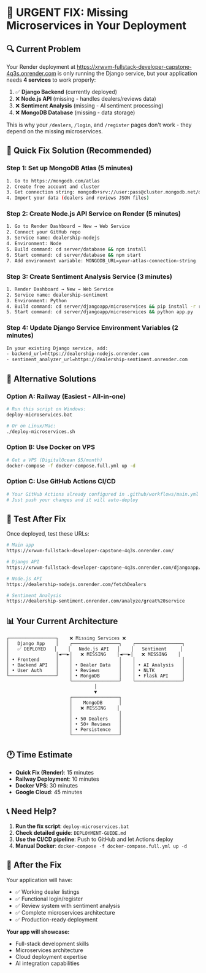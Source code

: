 # 🚨 URGENT FIX: Missing Microservices in Your Deployment

## 🔍 **Current Problem**

Your Render deployment at https://xrwvm-fullstack-developer-capstone-4q3s.onrender.com is only running the Django service, but your application needs **4 services** to work properly:

1. ✅ **Django Backend** (currently deployed)
2. ❌ **Node.js API** (missing - handles dealers/reviews data)
3. ❌ **Sentiment Analysis** (missing - AI sentiment processing)
4. ❌ **MongoDB Database** (missing - data storage)

This is why your `/dealers`, `/login`, and `/register` pages don't work - they depend on the missing microservices.

## 🚀 **Quick Fix Solution (Recommended)**

### **Step 1: Set up MongoDB Atlas (5 minutes)**
```bash
1. Go to https://mongodb.com/atlas
2. Create free account and cluster
3. Get connection string: mongodb+srv://user:pass@cluster.mongodb.net/dealershipsDB
4. Import your data (dealers and reviews JSON files)
```

### **Step 2: Create Node.js API Service on Render (5 minutes)**
```bash
1. Go to Render Dashboard → New → Web Service
2. Connect your GitHub repo
3. Service name: dealership-nodejs
4. Environment: Node
5. Build command: cd server/database && npm install
6. Start command: cd server/database && npm start
7. Add environment variable: MONGODB_URL=your-atlas-connection-string
```

### **Step 3: Create Sentiment Analysis Service (3 minutes)**
```bash
1. Render Dashboard → New → Web Service
2. Service name: dealership-sentiment
3. Environment: Python
4. Build command: cd server/djangoapp/microservices && pip install -r requirements.txt
5. Start command: cd server/djangoapp/microservices && python app.py
```

### **Step 4: Update Django Service Environment Variables (2 minutes)**
```bash
In your existing Django service, add:
- backend_url=https://dealership-nodejs.onrender.com
- sentiment_analyzer_url=https://dealership-sentiment.onrender.com
```

## 🎯 **Alternative Solutions**

### **Option A: Railway (Easiest - All-in-one)**
```bash
# Run this script on Windows:
deploy-microservices.bat

# Or on Linux/Mac:
./deploy-microservices.sh
```

### **Option B: Use Docker on VPS**
```bash
# Get a VPS (DigitalOcean $5/month)
docker-compose -f docker-compose.full.yml up -d
```

### **Option C: Use GitHub Actions CI/CD**
```bash
# Your GitHub Actions already configured in .github/workflows/main.yml
# Just push your changes and it will auto-deploy
```

## 🧪 **Test After Fix**

Once deployed, test these URLs:
```bash
# Main app
https://xrwvm-fullstack-developer-capstone-4q3s.onrender.com/

# Django API
https://xrwvm-fullstack-developer-capstone-4q3s.onrender.com/djangoapp/get_dealers/

# Node.js API
https://dealership-nodejs.onrender.com/fetchDealers

# Sentiment Analysis  
https://dealership-sentiment.onrender.com/analyze/great%20service
```

## 📊 **Your Current Architecture**

```
┌─────────────────┐    ❌ Missing Services ❌
│   Django App    │    ┌─────────────────┐    ┌─────────────────┐
│   ✅ DEPLOYED   │    │   Node.js API   │    │   Sentiment     │
│                 │◄──►│   ❌ MISSING    │◄──►│   ❌ MISSING    │
│ • Frontend      │    │                 │    │                 │
│ • Backend API   │    │ • Dealer Data   │    │ • AI Analysis   │
│ • User Auth     │    │ • Reviews       │    │ • NLTK          │
└─────────────────┘    │ • MongoDB       │    │ • Flask API     │
                       └─────────────────┘    └─────────────────┘
                                │                        
                                ▼                        
                       ┌─────────────────┐               
                       │    MongoDB      │               
                       │   ❌ MISSING    │               
                       │                 │               
                       │ • 50 Dealers    │               
                       │ • 50+ Reviews   │               
                       │ • Persistence   │               
                       └─────────────────┘               
```

## 🕐 **Time Estimate**
- **Quick Fix (Render)**: 15 minutes
- **Railway Deployment**: 10 minutes  
- **Docker VPS**: 30 minutes
- **Google Cloud**: 45 minutes

## 📞 **Need Help?**

1. **Run the fix script**: `deploy-microservices.bat`
2. **Check detailed guide**: `DEPLOYMENT-GUIDE.md`
3. **Use the CI/CD pipeline**: Push to GitHub and let Actions deploy
4. **Manual Docker**: `docker-compose -f docker-compose.full.yml up -d`

## 🎉 **After the Fix**

Your application will have:
- ✅ Working dealer listings
- ✅ Functional login/register
- ✅ Review system with sentiment analysis
- ✅ Complete microservices architecture
- ✅ Production-ready deployment

**Your app will showcase:**
- Full-stack development skills
- Microservices architecture
- Cloud deployment expertise
- AI integration capabilities 